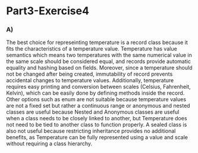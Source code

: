 # Part3-Exercise4

### A)

The best choice for represeinting temperature is a record class because it fits the characteristics of a temperature value. Temperature has value semantics which means two temperatures with the same numerical value in the same scale should be considered equal, and records provide automatic equality and hashing based on fields. Moreover, since a temperature should not be changed after being created, immutability of record prevents accidental changes to temperature values. Additionally, temperature requires easy printing and conversion between scales (Celsius, Fahrenheit, Kelvin), which can be easily done by defining methods inside the record. Other options such as enum are not suitable because temperature values are not a fixed set but rather a continuous range or anonymous and nested classes are useful because Nested and Anonymous classes are useful when a class needs to be closely linked to another, but Temperature does not need to be tied to another class to function properly. A sealed class is also not useful because restricting inheritance provides no additional benefits, as Temperature can be fully represented using a value and scale without requiring a class hierarchy.


























